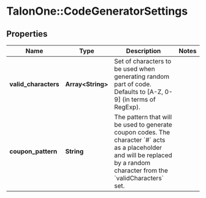 # TalonOne::CodeGeneratorSettings

## Properties
Name | Type | Description | Notes
------------ | ------------- | ------------- | -------------
**valid_characters** | **Array&lt;String&gt;** | Set of characters to be used when generating random part of code. Defaults to [A-Z, 0-9] (in terms of RegExp). | 
**coupon_pattern** | **String** | The pattern that will be used to generate coupon codes. The character &#x60;#&#x60; acts as a placeholder and will be replaced by a random character from the &#x60;validCharacters&#x60; set.  | 


